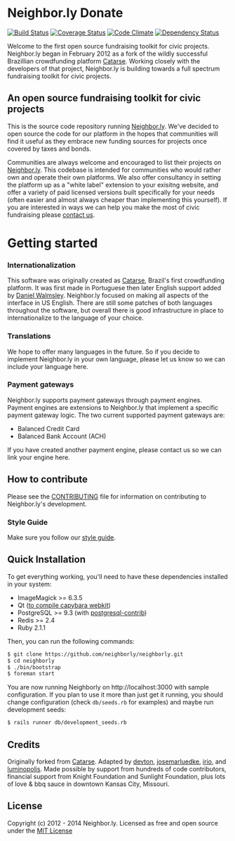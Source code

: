 # Neighbor.ly Donate

[![Build Status](https://secure.travis-ci.org/neighborly/neighborly-donate.png?branch=master)](https://travis-ci.org/neighborly/neighborly-donate) [![Coverage Status](https://coveralls.io/repos/neighborly/neighborly-donate/badge.png?branch=master)](https://coveralls.io/r/neighborly/neighborly-donate) [![Code Climate](https://codeclimate.com/github/neighborly/neighborly-donate.png)](https://codeclimate.com/github/neighborly/neighborly-donate) [![Dependency Status](https://gemnasium.com/neighborly/neighborly-donate.png)](https://gemnasium.com/neighborly/neighborly-donate) 

Welcome to the first open source fundraising toolkit for civic projects. Neighbor.ly began in February 2012 as a fork of the wildly successful Brazillian crowdfunding platform [Catarse](https://github.com/catarse/catarse). Working closely with the developers of that project, Neighbor.ly is building towards a full spectrum fundraising toolkit for civic projects.

## An open source fundraising toolkit for civic projects

This is the source code repository running [Neighbor.ly](http://neighbor.ly). We've decided to open source the code for our platform in the hopes that communities will find it useful as they embrace new funding sources for projects once covered by taxes and bonds.

Communities are always welcome and encouraged to list their projects on [Neighbor.ly](http://neighbor.ly). This codebase is intended for communities who would rather own and operate their own platforms. We also offer consultancy in setting the platform up as a "white label" extension to your exisitng website, and offer a variety of paid licensed versions built specifically for your needs (often easier and almost always cheaper than implementing this yourself). If you are interested in ways we can help you make the most of civic fundraising please [contact us](http://neighbor.ly).


# Getting started

### Internationalization

This software was originally created as [Catarse](https://github.com/catarse/catarse), Brazil's first crowdfunding platform.
It was first made in Portuguese then later English support added by [Daniel Walmsley](http://purpose.com). Neighbor.ly focused on making all aspects of the interface in US English. There are still some patches of both languages throughout the software, but overall there is good infrastructure in place to internationalize to the language of your choice.

### Translations

We hope to offer many languages in the future. So if you decide to implement Neighbor.ly in your own language, please let us know so we can include your language here.

### Payment gateways

Neighbor.ly supports payment gateways through payment engines. Payment engines are extensions to Neighbor.ly that implement a specific payment gateway logic.
The two current supported payment gateways are:

* Balanced Credit Card
* Balanced Bank Account (ACH)

If you have created another payment engine, please contact us so we can link your engine here.

## How to contribute

Please see the [CONTRIBUTING](CONTRIBUTING.md) file for information on contributing to Neighbor.ly's development.

### Style Guide

Make sure you follow our [style guide](https://github.com/neighborly/guides/).

## Quick Installation

To get everything working, you'll need to have these dependencies installed in your system:

* ImageMagick >= 6.3.5
* Qt ([to compile capybara webkit](https://github.com/thoughtbot/capybara-webkit/wiki/Installing-Qt-and-compiling-capybara-webkit))
* PostgreSQL >= 9.3 (with [postgresql-contrib](http://www.postgresql.org/docs/9.3/static/contrib.html))
* Redis >= 2.4
* Ruby 2.1.1

Then, you can run the following commands:

```bash
$ git clone https://github.com/neighborly/neighborly.git
$ cd neighborly
$ ./bin/bootstrap
$ foreman start
```

You are now running Neighborly on http://localhost:3000 with sample configuration. If you plan to use it more than just get it running, you should change configuration (check `db/seeds.rb` for examples) and maybe run development seeds:

```bash
$ rails runner db/development_seeds.rb
```

## Credits

Originally forked from [Catarse](https://github.com/catarse/catarse).
Adapted by [devton](https://github.com/devton), [josemarluedke](https://github.com/josemarluedke), [irio](https://github.com/irio), and [luminopolis](https://github.com/luminopolis). Made possible by support from hundreds of code contributors, financial support from Knight Foundation and Sunlight Foundation, plus lots of love & bbq sauce in downtown Kansas City, Missouri.

## License

Copyright (c) 2012 - 2014 Neighbor.ly. Licensed as free and open source under the [MIT License](MIT-LICENSE)
